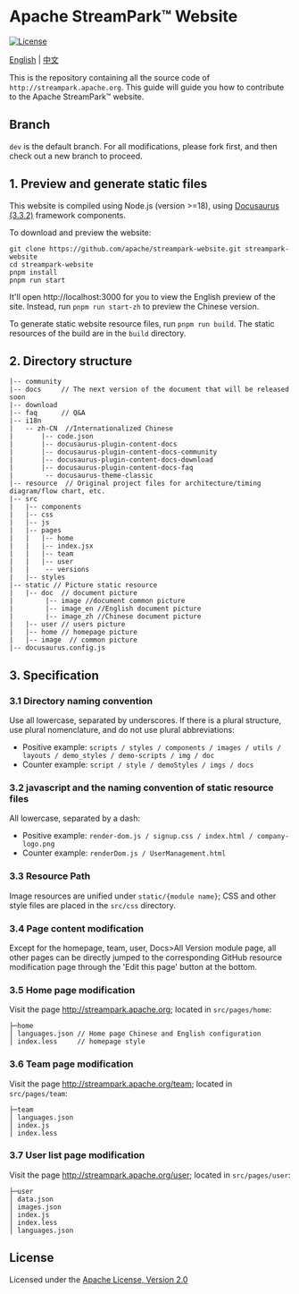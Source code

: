# Apache StreamPark™ Website

[![License](https://img.shields.io/badge/license-Apache%202-4EB1BA.svg)](https://www.apache.org/licenses/LICENSE-2.0.html)

[English](README.md) | [中文](README_ZH.md)

This is the repository containing all the source code of `http://streampark.apache.org`.
This guide will guide you how to contribute to the Apache StreamPark™  website.

## Branch

`dev` is the default branch. For all modifications, please fork first, and then check out a new branch to proceed.

## 1. Preview and generate static files

This website is compiled using Node.js (version >=18), using [Docusaurus (3.3.2)](https://docusaurus.io/) framework components.

To download and preview the website:

```shell
git clone https://github.com/apache/streampark-website.git streampark-website
cd streampark-website
pnpm install
pnpm run start
```

It'll open http://localhost:3000 for you to view the English preview of the site. Instead, run `pnpm run start-zh` to preview the Chinese version.

To generate static website resource files, run `pnpm run build`. The static resources of the build are in the `build` directory.

## 2. Directory structure

```text
|-- community
|-- docs     // The next version of the document that will be released soon
|-- download
|-- faq      // Q&A
|-- i18n
|   -- zh-CN  //Internationalized Chinese
|       |-- code.json
|       |-- docusaurus-plugin-content-docs
|       |-- docusaurus-plugin-content-docs-community
|       |-- docusaurus-plugin-content-docs-download
|       |-- docusaurus-plugin-content-docs-faq
|        -- docusaurus-theme-classic
|-- resource  // Original project files for architecture/timing diagram/flow chart, etc.
|-- src
|   |-- components
|   |-- css
|   |-- js
|   |-- pages
|   |   |-- home
|   |   |-- index.jsx
|   |   |-- team
|   |   |-- user
|   |    -- versions
|   |-- styles
|-- static // Picture static resource
|   |-- doc  // document picture
|        |-- image //document common picture
|        |-- image_en //English document picture
|        |-- image_zh //Chinese document picture
|   |-- user // users picture
|   |-- home // homepage picture
|   |-- image  // common picture
|-- docusaurus.config.js

```

## 3. Specification

### 3.1 Directory naming convention

Use all lowercase, separated by underscores. If there is a plural structure, use plural nomenclature, and do not use plural abbreviations:

* Positive example: `scripts / styles / components / images / utils / layouts / demo_styles / demo-scripts / img / doc`
* Counter example: `script / style / demoStyles / imgs / docs`

### 3.2 javascript and the naming convention of static resource files

All lowercase, separated by a dash:

* Positive example: `render-dom.js / signup.css / index.html / company-logo.png`
* Counter example: `renderDom.js / UserManagement.html`

### 3.3 Resource Path

Image resources are unified under `static/{module name}`; CSS and other style files are placed in the `src/css` directory.

### 3.4 Page content modification

Except for the homepage, team, user, Docs>All Version module page, all other pages can be directly jumped to the corresponding GitHub resource modification page through the 'Edit this page' button at the bottom.

### 3.5 Home page modification

Visit the page http://streampark.apache.org; located in `src/pages/home`:

```
├─home
│ languages.json // Home page Chinese and English configuration
│ index.less     // homepage style
```

### 3.6 Team page modification

Visit the page http://streampark.apache.org/team; located in `src/pages/team`:

```
├─team
│ languages.json
│ index.js
│ index.less
```

### 3.7 User list page modification

Visit the page http://streampark.apache.org/user; located in `src/pages/user`:

```
├─user
│ data.json
│ images.json
│ index.js
│ index.less
│ languages.json
```

## License

Licensed under the [Apache License, Version 2.0](LICENSE)
